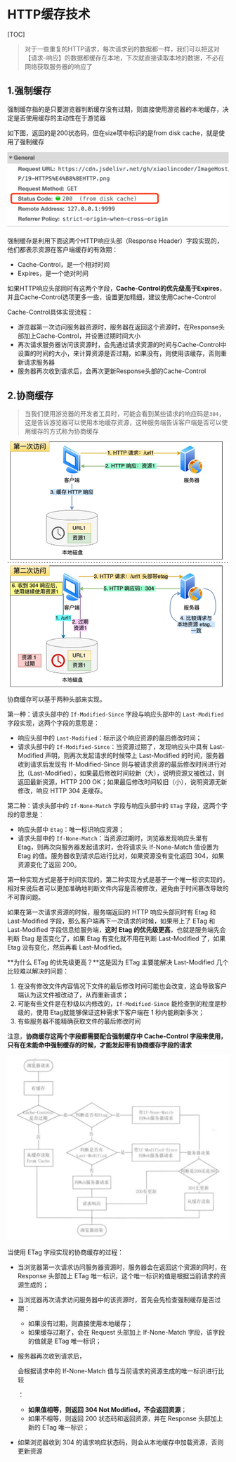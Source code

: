 # HTTP缓存技术

[TOC]

> 对于一些重复的HTTP请求，每次请求到的数据都一样，我们可以把这对【请求-响应】的数据都缓存在本地，下次就直接读取本地的数据，不必在网络获取服务器的响应了

## 1.强制缓存

强制缓存指的是只要游览器判断缓存没有过期，则直接使用游览器的本地缓存，决定是否使用缓存的主动性在于游览器

如下图，返回的是200状态码，但在size项中标识的是from disk cache，就是使用了强制缓存

![](img/3.HTTP缓存技术.assets/1cb6bc37597e4af8adfef412bfc57a42.webp)

强制缓存是利用下面这两个HTTP响应头部（Response Header）字段实现的，他们都表示资源在客户端缓存的有效期：

* Cache-Control，是一个相对时间
* Expires，是一个绝对时间

如果HTTP响应头部同时有这两个字段，**Cache-Control的优先级高于Expires**，并且Cache-Control选项更多一些，设置更加精细，建议使用Cache-Control

Cache-Control具体实现流程：

* 游览器第一次访问服务器资源时，服务器在返回这个资源时，在Response头部加上Cache-Control，并设置过期时间大小
* 再次请求服务器访问该资源时，会先通过请求资源的时间与Cache-Control中设置的时间的大小，来计算资源是否过期，如果没有，则使用该缓存，否则重新请求服务器
* 服务器再次收到请求后，会再次更新Response头部的Cache-Control



## 2.协商缓存

> 当我们使用游览器的开发者工具时，可能会看到某些请求的响应码是`304`，这是告诉游览器可以使用本地缓存资源，这种服务端告诉客户端是否可以使用缓存的方式称为协商缓存

![](img/3.HTTP缓存技术.assets/缓存etag.webp)

协商缓存可以基于两种头部来实现。

第一种：请求头部中的 `If-Modified-Since` 字段与响应头部中的 `Last-Modified` 字段实现，这两个字段的意思是：

- 响应头部中的 `Last-Modified`：标示这个响应资源的最后修改时间；
- 请求头部中的 `If-Modified-Since`：当资源过期了，发现响应头中具有 Last-Modified 声明，则再次发起请求的时候带上 Last-Modified 的时间，服务器收到请求后发现有 If-Modified-Since 则与被请求资源的最后修改时间进行对比（Last-Modified），如果最后修改时间较新（大），说明资源又被改过，则返回最新资源，HTTP 200 OK；如果最后修改时间较旧（小），说明资源无新修改，响应 HTTP 304 走缓存。

第二种：请求头部中的 `If-None-Match` 字段与响应头部中的 `ETag` 字段，这两个字段的意思是：

- 响应头部中 `Etag`：唯一标识响应资源；
- 请求头部中的 `If-None-Match`：当资源过期时，浏览器发现响应头里有 Etag，则再次向服务器发起请求时，会将请求头 If-None-Match 值设置为 Etag 的值。服务器收到请求后进行比对，如果资源没有变化返回 304，如果资源变化了返回 200。

第一种实现方式是基于时间实现的，第二种实现方式是基于一个唯一标识实现的，相对来说后者可以更加准确地判断文件内容是否被修改，避免由于时间篡改导致的不可靠问题。

如果在第一次请求资源的时候，服务端返回的 HTTP 响应头部同时有 Etag 和 Last-Modified 字段，那么客户端再下一次请求的时候，如果带上了 ETag 和 Last-Modified 字段信息给服务端，**这时 Etag 的优先级更高**，也就是服务端先会判断 Etag 是否变化了，如果 Etag 有变化就不用在判断 Last-Modified 了，如果 Etag 没有变化，然后再看 Last-Modified。

**为什么 ETag 的优先级更高？**这是因为 ETag 主要能解决 Last-Modified 几个比较难以解决的问题：

1. 在没有修改文件内容情况下文件的最后修改时间可能也会改变，这会导致客户端认为这文件被改动了，从而重新请求；
2. 可能有些文件是在秒级以内修改的，`If-Modified-Since` 能检查到的粒度是秒级的，使用 Etag就能够保证这种需求下客户端在 1 秒内能刷新多次；
3. 有些服务器不能精确获取文件的最后修改时间

注意，**协商缓存这两个字段都需要配合强制缓存中 Cache-Control 字段来使用，只有在未能命中强制缓存的时候，才能发起带有协商缓存字段的请求**

![](img/3.HTTP缓存技术.assets/http缓存.webp)

当使用 ETag 字段实现的协商缓存的过程：

- 当浏览器第一次请求访问服务器资源时，服务器会在返回这个资源的同时，在 Response 头部加上 ETag 唯一标识，这个唯一标识的值是根据当前请求的资源生成的；

- 当浏览器再次请求访问服务器中的该资源时，首先会先检查强制缓存是否过期：

  - 如果没有过期，则直接使用本地缓存；
  - 如果缓存过期了，会在 Request 头部加上 If-None-Match 字段，该字段的值就是 ETag 唯一标识；

- 服务器再次收到请求后，

  会根据请求中的 If-None-Match 值与当前请求的资源生成的唯一标识进行比较

  ：

  - **如果值相等，则返回 304 Not Modified，不会返回资源**；
  - 如果不相等，则返回 200 状态码和返回资源，并在 Response 头部加上新的 ETag 唯一标识；

- 如果浏览器收到 304 的请求响应状态码，则会从本地缓存中加载资源，否则更新资源
